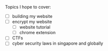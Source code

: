 Topics I hope to cover:

* [ ] building my website
* [ ] encrypt my website
    * [ ] website tutorial
    * [ ] chrome extension
* [ ] CTFs
* [ ] cyber security laws in singapore and globally    
